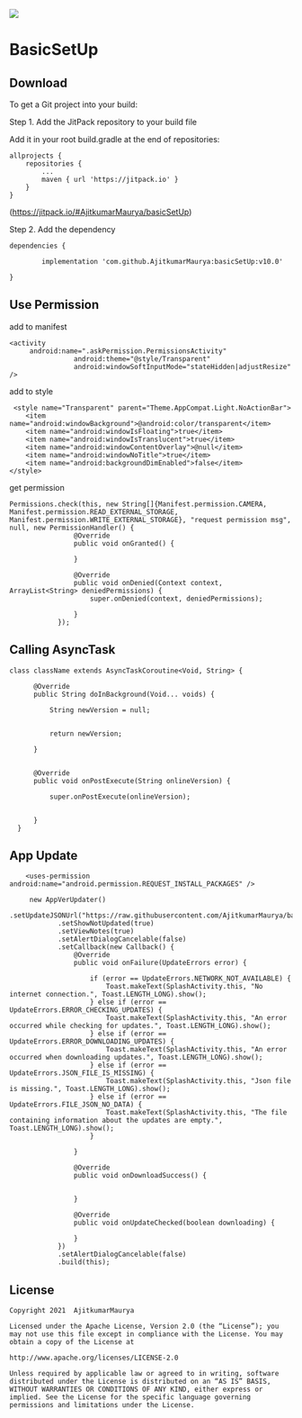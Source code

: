 [![](https://jitpack.io/v/AjitkumarMaurya/basicSetUp.svg)](https://jitpack.io/#AjitkumarMaurya/basicSetUp)

BasicSetUp
============


Download
--------

To get a Git project into your build:

Step 1. Add the JitPack repository to your build file

Add it in your root build.gradle at the end of repositories:

    allprojects {
		repositories {
			...
			maven { url 'https://jitpack.io' }
		}
	}
	



(https://jitpack.io/#AjitkumarMaurya/basicSetUp)	
	
Step 2. Add the dependency

    dependencies {
    
	        implementation 'com.github.AjitkumarMaurya:basicSetUp:v10.0'
	      	   
	}
	

	
Use Permission
----------

add to manifest

    <activity
         android:name=".askPermission.PermissionsActivity"
                    android:theme="@style/Transparent"
                    android:windowSoftInputMode="stateHidden|adjustResize" />


add to style

     <style name="Transparent" parent="Theme.AppCompat.Light.NoActionBar">
        <item name="android:windowBackground">@android:color/transparent</item>
        <item name="android:windowIsFloating">true</item>
        <item name="android:windowIsTranslucent">true</item>
        <item name="android:windowContentOverlay">@null</item>
        <item name="android:windowNoTitle">true</item>
        <item name="android:backgroundDimEnabled">false</item>
    </style>

get permission

    Permissions.check(this, new String[]{Manifest.permission.CAMERA, Manifest.permission.READ_EXTERNAL_STORAGE, Manifest.permission.WRITE_EXTERNAL_STORAGE}, "request permission msg", null, new PermissionHandler() {
                    @Override
                    public void onGranted() {

                    }

                    @Override
                    public void onDenied(Context context, ArrayList<String> deniedPermissions) {
                        super.onDenied(context, deniedPermissions);

                    }
                });
                
Calling AsyncTask
-----------

    class className extends AsyncTaskCoroutine<Void, String> {
  
          @Override
          public String doInBackground(Void... voids) {
  
              String newVersion = null;
  
              
              return newVersion;
  
          }
  
  
          @Override
          public void onPostExecute(String onlineVersion) {
  
              super.onPostExecute(onlineVersion);
  
            
          }
      }


App Update
-----------    
	    <uses-permission android:name="android.permission.REQUEST_INSTALL_PACKAGES" />

         new AppVerUpdater()
                .setUpdateJSONUrl("https://raw.githubusercontent.com/AjitkumarMaurya/backend/master/vidupdate.json")
                .setShowNotUpdated(true)
                .setViewNotes(true)
                .setAlertDialogCancelable(false)
                .setCallback(new Callback() {
                    @Override
                    public void onFailure(UpdateErrors error) {

                        if (error == UpdateErrors.NETWORK_NOT_AVAILABLE) {
                            Toast.makeText(SplashActivity.this, "No internet connection.", Toast.LENGTH_LONG).show();
                        } else if (error == UpdateErrors.ERROR_CHECKING_UPDATES) {
                            Toast.makeText(SplashActivity.this, "An error occurred while checking for updates.", Toast.LENGTH_LONG).show();
                        } else if (error == UpdateErrors.ERROR_DOWNLOADING_UPDATES) {
                            Toast.makeText(SplashActivity.this, "An error occurred when downloading updates.", Toast.LENGTH_LONG).show();
                        } else if (error == UpdateErrors.JSON_FILE_IS_MISSING) {
                            Toast.makeText(SplashActivity.this, "Json file is missing.", Toast.LENGTH_LONG).show();
                        } else if (error == UpdateErrors.FILE_JSON_NO_DATA) {
                            Toast.makeText(SplashActivity.this, "The file containing information about the updates are empty.", Toast.LENGTH_LONG).show();
                        }

                    }

                    @Override
                    public void onDownloadSuccess() {


                    }

                    @Override
                    public void onUpdateChecked(boolean downloading) {

                    }
                })
                .setAlertDialogCancelable(false)
                .build(this);


License
-------
	
    Copyright 2021  AjitkumarMaurya
    
    Licensed under the Apache License, Version 2.0 (the “License”); you may not use this file except in compliance with the License. You may obtain a copy of the License at 
   
    http://www.apache.org/licenses/LICENSE-2.0 
   
    Unless required by applicable law or agreed to in writing, software distributed under the License is distributed on an “AS IS” BASIS, WITHOUT WARRANTIES OR CONDITIONS OF ANY KIND, either express or implied. See the License for the specific language governing permissions and limitations under the License.
